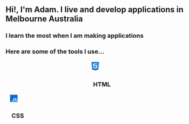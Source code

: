 ## Hi!, I'm Adam. I live and develop applications in Melbourne Australia

### I learn the most when I am making applications

### Here are some of the tools I use...

<div style="display: flex;">

  <div style="margin: 0 auto;">
    <img
    src="assets/html5-brands.svg"
    alt="Alt text"
    title="HTML"
    style="padding: 0 0 0 12px; margin: 0 auto; max-width: 20px;">
    <h3 Style="padding-left: 1rem">HTML</h3>
  </div>

  </div style="margin: 0 auto;">
    <img
    src="assets/js-brands.svg"
    alt="Alt text"
    title="CSS"
    style="padding: 0 0 0 12px; margin: 0 auto; max-width: 20px;">
    <h3 Style="padding-left: 1rem">CSS</h3>
  </div>
</div>
